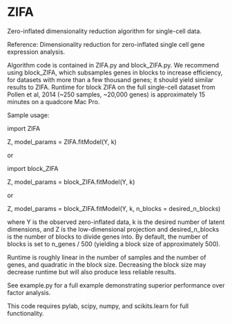 # ZIFA
Zero-inflated dimensionality reduction algorithm for single-cell data.

Reference: Dimensionality reduction for zero-inflated single cell gene expression analysis. 

Algorithm code is contained in ZIFA.py and block_ZIFA.py. We recommend using block_ZIFA, which subsamples genes in blocks to increase efficiency, for datasets with more than a few thousand genes; it should yield similar results to ZIFA. Runtime for block ZIFA on the full single-cell dataset from Pollen et al, 2014 (~250 samples, ~20,000 genes) is approximately 15 minutes on a quadcore Mac Pro. 

Sample usage: 

import ZIFA

Z, model_params = ZIFA.fitModel(Y, k)

or 

import block_ZIFA

Z, model_params = block_ZIFA.fitModel(Y, k)
 
or 

Z, model_params = block_ZIFA.fitModel(Y, k, n_blocks = desired_n_blocks)

where Y is the observed zero-inflated data, k is the desired number of latent dimensions, and Z is the low-dimensional projection and desired_n_blocks is the number of blocks to divide genes into. By default, the number of blocks is set to n_genes / 500 (yielding a block size of approximately 500). 

Runtime is roughly linear in the number of samples and the number of genes, and quadratic in the block size. 
Decreasing the block size may decrease runtime but will also produce less reliable results. 

See example.py for a full example demonstrating superior performance over factor analysis. 

This code requires pylab, scipy, numpy, and scikits.learn for full functionality. 
 
